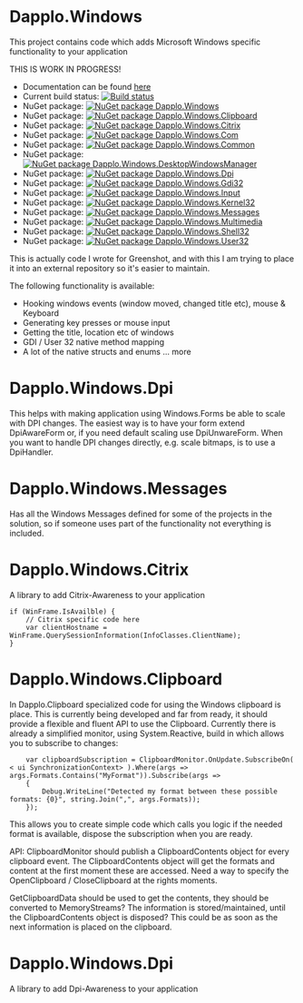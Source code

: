 # Dapplo.Windows
This project contains code which adds Microsoft Windows specific functionality to your application

THIS IS WORK IN PROGRESS!

- Documentation can be found [here](http://www.dapplo.net/documentation/Dapplo.Windows)
- Current build status: [![Build status](https://ci.appveyor.com/api/projects/status/n99jafhbbp74n2w7?svg=true)](https://ci.appveyor.com/project/dapplo/dapplo-windows)
- NuGet package: [![NuGet package Dapplo.Windows](https://badge.fury.io/nu/Dapplo.Windows.svg)](https://badge.fury.io/nu/Dapplo.Windows)
- NuGet package: [![NuGet package Dapplo.Windows.Clipboard](https://badge.fury.io/nu/Dapplo.Windows.Clipboard.svg)](https://badge.fury.io/nu/Dapplo.Windows.Clipboard)
- NuGet package: [![NuGet package Dapplo.Windows.Citrix](https://badge.fury.io/nu/Dapplo.Windows.Citrix.svg)](https://badge.fury.io/nu/Dapplo.Windows.Citrix)
- NuGet package: [![NuGet package Dapplo.Windows.Com](https://badge.fury.io/nu/Dapplo.Windows.Com.svg)](https://badge.fury.io/nu/Dapplo.Windows.Com)
- NuGet package: [![NuGet package Dapplo.Windows.Common](https://badge.fury.io/nu/Dapplo.Windows.Common.svg)](https://badge.fury.io/nu/Dapplo.Windows.Common)
- NuGet package: [![NuGet package Dapplo.Windows.DesktopWindowsManager](https://badge.fury.io/nu/Dapplo.Windows.DesktopWindowsManager.svg)](https://badge.fury.io/nu/Dapplo.Windows.DesktopWindowsManager)
- NuGet package: [![NuGet package Dapplo.Windows.Dpi](https://badge.fury.io/nu/Dapplo.Windows.Dpi.svg)](https://badge.fury.io/nu/Dapplo.Windows.Dpi)
- NuGet package: [![NuGet package Dapplo.Windows.Gdi32](https://badge.fury.io/nu/Dapplo.Windows.Gdi32.svg)](https://badge.fury.io/nu/Dapplo.Windows.Gdi32)
- NuGet package: [![NuGet package Dapplo.Windows.Input](https://badge.fury.io/nu/Dapplo.Windows.Input.svg)](https://badge.fury.io/nu/Dapplo.Windows.Input)
- NuGet package: [![NuGet package Dapplo.Windows.Kernel32](https://badge.fury.io/nu/Dapplo.Windows.Kernel32.svg)](https://badge.fury.io/nu/Dapplo.Windows.Kernel32)
- NuGet package: [![NuGet package Dapplo.Windows.Messages](https://badge.fury.io/nu/Dapplo.Windows.Messages.svg)](https://badge.fury.io/nu/Dapplo.Windows.Messages)
- NuGet package: [![NuGet package Dapplo.Windows.Multimedia](https://badge.fury.io/nu/Dapplo.Windows.Multimedia.svg)](https://badge.fury.io/nu/Dapplo.Windows.Multimedia)
- NuGet package: [![NuGet package Dapplo.Windows.Shell32](https://badge.fury.io/nu/Dapplo.Windows.Shell32.svg)](https://badge.fury.io/nu/Dapplo.Windows.Shell32)
- NuGet package: [![NuGet package Dapplo.Windows.User32](https://badge.fury.io/nu/Dapplo.Windows.User32.svg)](https://badge.fury.io/nu/Dapplo.Windows.User32)

This is actually code I wrote for Greenshot, and with this I am trying to place it into an external repository so it's easier to maintain.

The following functionality is available:
* Hooking windows events (window moved, changed title etc), mouse & Keyboard
* Generating key presses or mouse input
* Getting the title, location etc of windows
* GDI / User 32 native method mapping
* A lot of the native structs and enums
... more

# Dapplo.Windows.Dpi
This helps with making application using Windows.Forms be able to scale with DPI changes.
The easiest way is to have your form extend DpiAwareForm or, if you need default scaling use DpiUnwareForm.
When you want to handle DPI changes directly, e.g. scale bitmaps, is to use a DpiHandler.

# Dapplo.Windows.Messages
Has all the Windows Messages defined for some of the projects in the solution, so if someone uses part of the functionality not everything is included.

# Dapplo.Windows.Citrix
A library to add Citrix-Awareness to your application
```
if (WinFrame.IsAvailble) {
	// Citrix specific code here
	var clientHostname = WinFrame.QuerySessionInformation(InfoClasses.ClientName);
}
```

# Dapplo.Windows.Clipboard
In Dapplo.Clipboard specialized code for using the Windows clipboard is place.
This is currently being developed and far from ready, it should provide a flexible and fluent API to use the Clipboard.
Currently there is already a simplified monitor, using System.Reactive, build in which allows you to subscribe to changes:
```
	var clipboardSubscription = ClipboardMonitor.OnUpdate.SubscribeOn( < ui SynchronizationContext> ).Where(args => args.Formats.Contains("MyFormat")).Subscribe(args =>
	{
		Debug.WriteLine("Detected my format between these possible formats: {0}", string.Join(",", args.Formats));
	});
```
This allows you to create simple code which calls you logic if the needed format is available, dispose the subscription when you are ready.

API:
ClipboardMonitor should publish a ClipboardContents object for every clipboard event.
The ClipboardContents object will get the formats and content at the first moment these are accessed.
Need a way to specify the OpenClipboard / CloseClipboard at the rights moments.

GetClipboardData should be used to get the contents, they should be converted to MemoryStreams?
The information is stored/maintained, until the ClipboardContents object is disposed?
This could be as soon as the next information is placed on the clipboard.

# Dapplo.Windows.Dpi
A library to add Dpi-Awareness to your application
